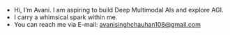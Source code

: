- Hi, I’m Avani. I am aspiring to build Deep Multimodal AIs and explore AGI.
- I carry a whimsical spark within me.
- You can reach me via E-mail: avanisinghchauhan108@gmail.com

<!---
0v0n1/0v0n1 is a ✨ special ✨ repository because its `README.md` (this file) appears on your GitHub profile.
You can click the Preview link to take a look at your changes.
--->
